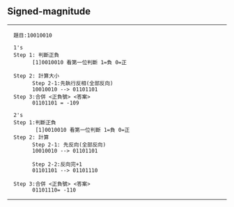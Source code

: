## Signed-magnitude
---

      題目:10010010

      1's
      Step 1: 判斷正負
            [1]0010010 看第一位判斷 1=負 0=正

      Step 2: 計算大小
            Step 2-1:先執行反相(全部反向)
            10010010 --> 01101101
      Step 3:合併 <正負號> <答案>
            01101101 = -109

      2's
      Step 1:判斷正負
             [1]0010010 看第一位判斷 1=負 0=正
      Step 2: 計算
            Step 2-1: 先反向(全部反向)
            10010010 --> 01101101
            
            Step 2-2:反向完+1
            01101101 --> 01101110
            
      Step 3:合併 <正負號> <答案>
            01101110= -110
      
---
